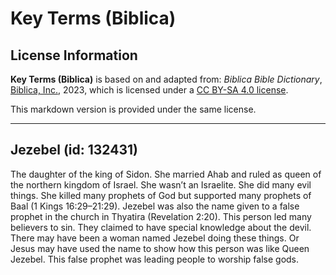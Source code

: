 # Key Terms (Biblica)

## License Information

**Key Terms (Biblica)** is based on and adapted from: _Biblica Bible Dictionary_, [Biblica, Inc.](https://www.biblica.com/), 2023, which is licensed under a [CC BY-SA 4.0 license](https://creativecommons.org/licenses/by-sa/4.0/legalcode.en).

This markdown version is provided under the same license.



--------------------------------

## Jezebel (id: 132431)

The daughter of the king of Sidon. She married Ahab and ruled as queen of the northern kingdom of Israel. She wasn’t an Israelite. She did many evil things. She killed many prophets of God but supported many prophets of Baal (1 Kings 16:29–21:29). Jezebel was also the name given to a false prophet in the church in Thyatira (Revelation 2:20\). This person led many believers to sin. They claimed to have special knowledge about the devil. There may have been a woman named Jezebel doing these things. Or Jesus may have used the name to show how this person was like Queen Jezebel. This false prophet was leading people to worship false gods.


